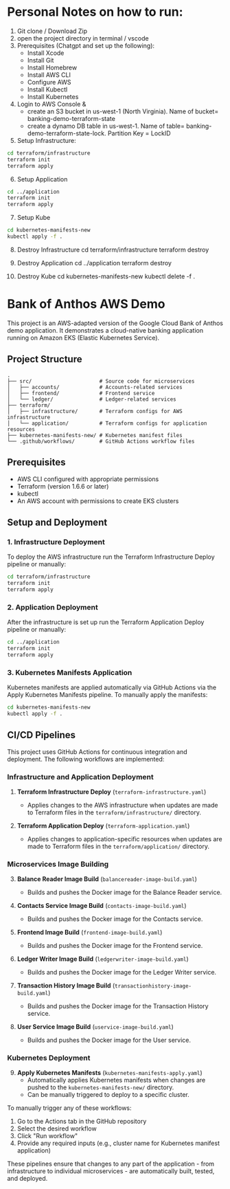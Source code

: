 # Personal Notes on how to run: 
1. Git clone / Download Zip
2. open the project directory in terminal / vscode
3. Prerequisites (Chatgpt and set up the following):
   - Install Xcode
   - Install Git
   - Install Homebrew 
   - Install AWS CLI
   -    Configure AWS
   - Install Kubectl
   - Install Kubernetes
4. Login to AWS Console &
   - create an S3 bucket in us-west-1 (North Virginia). Name of bucket= banking-demo-terraform-state
   - create a dynamo DB table in us-west-1. Name of table= banking-demo-terraform-state-lock. Partition Key = LockID
5. Setup Infrastructure:
```bash
cd terraform/infrastructure
terraform init
terraform apply
```
6. Setup Application
```bash
cd ../application
terraform init
terraform apply
```
7. Setup Kube
```bash
cd kubernetes-manifests-new
kubectl apply -f .
```
8. Destroy Infrastructure
cd terraform/infrastructure
terraform destroy

9. Destroy Application
cd ../application
terraform destroy

10. Destroy Kube
cd kubernetes-manifests-new
kubectl delete -f .

# Bank of Anthos AWS Demo

This project is an AWS-adapted version of the Google Cloud Bank of Anthos demo application. It demonstrates a cloud-native banking application running on Amazon EKS (Elastic Kubernetes Service).

## Project Structure

```
.
├── src/                      # Source code for microservices
│   ├── accounts/             # Accounts-related services
│   ├── frontend/             # Frontend service
│   └── ledger/               # Ledger-related services
├── terraform/
│   ├── infrastructure/       # Terraform configs for AWS infrastructure
│   └── application/          # Terraform configs for application resources
├── kubernetes-manifests-new/ # Kubernetes manifest files
└── .github/workflows/        # GitHub Actions workflow files
```

## Prerequisites

- AWS CLI configured with appropriate permissions
- Terraform (version 1.6.6 or later)
- kubectl
- An AWS account with permissions to create EKS clusters

## Setup and Deployment

### 1. Infrastructure Deployment

To deploy the AWS infrastructure run the Terraform Infrastructure Deploy pipeline or manually:


```bash
cd terraform/infrastructure
terraform init
terraform apply
```

### 2. Application Deployment

After the infrastructure is set up run the Terraform Application Deploy pipeline or manually:

```bash
cd ../application
terraform init
terraform apply
```

### 3. Kubernetes Manifests Application

Kubernetes manifests are applied automatically via GitHub Actions via the Apply Kubernetes Manifests pipeline. To manually apply the manifests:

```bash
cd kubernetes-manifests-new
kubectl apply -f .
```

## CI/CD Pipelines

This project uses GitHub Actions for continuous integration and deployment. The following workflows are implemented:

### Infrastructure and Application Deployment

1. **Terraform Infrastructure Deploy** (`terraform-infrastructure.yaml`)
   - Applies changes to the AWS infrastructure when updates are made to Terraform files in the `terraform/infrastructure/` directory.

2. **Terraform Application Deploy** (`terraform-application.yaml`)
   - Applies changes to application-specific resources when updates are made to Terraform files in the `terraform/application/` directory.

### Microservices Image Building

3. **Balance Reader Image Build** (`balancereader-image-build.yaml`)
   - Builds and pushes the Docker image for the Balance Reader service.

4. **Contacts Service Image Build** (`contacts-image-build.yaml`)
   - Builds and pushes the Docker image for the Contacts service.

5. **Frontend Image Build** (`frontend-image-build.yaml`)
   - Builds and pushes the Docker image for the Frontend service.

6. **Ledger Writer Image Build** (`ledgerwriter-image-build.yaml`)
   - Builds and pushes the Docker image for the Ledger Writer service.

7. **Transaction History Image Build** (`transactionhistory-image-build.yaml`)
   - Builds and pushes the Docker image for the Transaction History service.

8. **User Service Image Build** (`uservice-image-build.yaml`)
   - Builds and pushes the Docker image for the User service.

### Kubernetes Deployment

9. **Apply Kubernetes Manifests** (`kubernetes-manifests-apply.yaml`)
   - Automatically applies Kubernetes manifests when changes are pushed to the `kubernetes-manifests-new/` directory.
   - Can be manually triggered to deploy to a specific cluster.

To manually trigger any of these workflows:
1. Go to the Actions tab in the GitHub repository
2. Select the desired workflow
3. Click "Run workflow"
4. Provide any required inputs (e.g., cluster name for Kubernetes manifest application)

These pipelines ensure that changes to any part of the application - from infrastructure to individual microservices - are automatically built, tested, and deployed.

